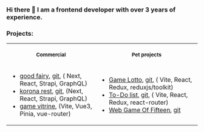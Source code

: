 ### Hi there 👋  I am a frontend developer with over 3 years of experience.

### Projects:

<table>
 <tr>
    <th align="center"><img width="395" height="1"><p><small>Commercial</small></p></th>
    <th align="center"><img width="395" height="1"><p><small>Pet projects</small></p></th>
 </tr>

<tr>
<td>

+ [good fairy](https://xn----7sbbbx0a1amepifh.xn--p1ai/), [git](https://github.com/SergoDrovski/good-fayri_test/tree/1.1), (
  Next, React, Strapi, GraphQL)
+ [korona rest](https://koronatuapse.ru/), [git](https://github.com/SergoDrovski/sait_korona/tree/docker-v1), (Next,
  React, Strapi, GraphQL)
+ [game vitrine](https://mmm.games/?template=vue), (Vite, Vue3, Pinia, vue-router)

</td>
<td>

+ [Game Lotto](https://sergodrovski.github.io/widget-loto/), [git](https://github.com/SergoDrovski/widget-loto/tree/dev), (
  Vite, React, Redux, reduxjs/toolkit)
+ [To-Do list](https://sergodrovski.github.io/redux-fundamentals-example/), [git](https://github.com/SergoDrovski/redux-fundamentals-example), (
  Vite, React, Redux, react-router)
+ [Web Game Of Fifteen](https://sergodrovski.github.io/GameOfFifteen/), [git](https://github.com/SergoDrovski/GameOfFifteen)

</td>
</tr>
</table>

<div align="center" >

<!--<img src="skill-bar.png" width="800" height="500">-->

</div>
